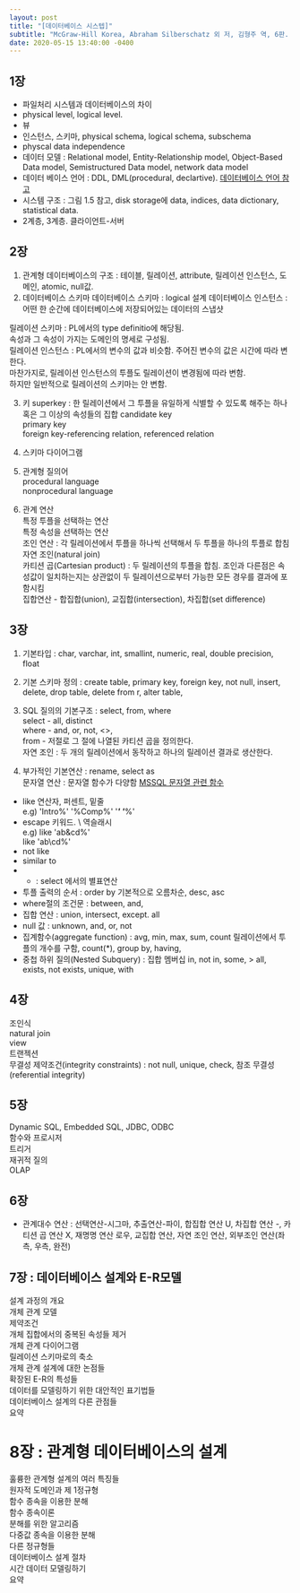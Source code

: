 ```yaml
---
layout: post
title: "[데이터베이스 시스텝]"
subtitle: "McGraw-Hill Korea, Abraham Silberschatz 외 저, 김형주 역, 6판. 전공서적에서 핵심 정리하기"
date: 2020-05-15 13:40:00 -0400
---
```

## 1장

- 파일처리 시스템과 데이터베이스의 차이
- physical level, logical level.
- 뷰
- 인스턴스, 스키마, physical schema, logical schema, subschema
- physcal data independence
- 데이터 모델 : Relational model, Entity-Relationship model, Object-Based Data model, Semistructured Data model, network data model
- 데이터 베이스 언어 : DDL, DML(procedural, declartive). [데이터베이스 언어 참고](https://brownbears.tistory.com/180) 
- 시스템 구조 : 그림 1.5 참고, disk storage에  data, indices, data dictionary, statistical data.
- 2계층, 3계층. 클라이언트-서버

## 2장

1. 관계형 데이터베이스의 구조 :  테이블, 릴레이션, attribute, 릴레이션 인스턴스, 도메인, atomic, null값.
2. 데이터베이스 스키마 
데이터베이스 스키마 : logical 설계
데이터베이스 인스턴스 : 어떤 한 순간에 데이터베이스에 저장되어있는 데이터의 스냅샷

릴레이션 스키마 : PL에서의 type definitio에 해당됨.   
속성과 그 속성이 가지는 도메인의 명세로 구성됨.  
릴레이션 인스턴스 : PL에서의 변수의 값과 비슷함.
주어진 변수의 값은 시간에 따라 변한다.  
마찬가지로, 릴레이션 인스턴스의 투플도 릴레이션이 변경됨에 따라 변함.  
하지만 일반적으로 릴레이션의 스키마는 안 변함. 

3. 키
superkey : 한 릴레이션에서 그 투플을 유일하게 식별할 수 있도록 해주는 하나 혹은 그 이상의 속성들의 집합
candidate key  
primary key  
foreign key-referencing relation, referenced relation  

4. 스키마 다이어그램

5. 관계형 질의어  
procedural language  
nonprocedural language  

6. 관계 연산  
특정 투플을 선택하는 연산  
특정 속성을 선택하는 연산  
조인 연산 : 각 릴레이션에서 투플을 하나씩 선택해서 두 투플을 하나의 투플로 합침  
자연 조인(natural join)  
카티션 곱(Cartesian product) : 두 릴레이션의 투플을 합침. 조인과 다른점은 속성값이 일치하는지는 상관없이 두 릴레이션으로부터 가능한 모든 경우를 결과에 포함시킴  
집합연산 - 합집합(union), 교집합(intersection), 차집합(set difference)  

## 3장

1. 기본타입 : char, varchar, int, smallint, numeric, real, double precision, float  

2. 기본 스키마 정의 : create table, primary key, foreign key, not null, insert, delete, drop table, delete from r, alter table,   
3. SQL 질의의 기본구조 : select, from, where  
select - all, distinct  
where - and, or, not, <>,  
from - 저절로 그 절에 나열된 카티션 곱을 정의한다.   
자연 조인 : 두 개의 릴레이션에서 동작하고 하나의 릴레이션 결과로 생산한다.   
4. 부가적인 기본연산 : rename, select as  
문자열 연산 : 문자열 함수가 다양함 [MSSQL 문자열 관련 함수](https://docs.microsoft.com/ko-kr/sql/t-sql/functions/string-functions-transact-sql?view=sql-server-ver15)  
- like 연산자, 퍼센트, 밑줄  
e.g) 'Intro%' '%Comp%' '___' '___%'  
- escape 키워드. \ 역슬래시  
e.g) like 'ab\&cd%'  
like 'ab\\cd%'  
- not like  
- similar to  
- * : select 에서의 별표연산  
- 투플 출력의 순서 : order by 기본적으로 오름차순, desc, asc  
- where절의 조건문 : between, and,   
- 집합 연산 : union, intersect, except. all  
- null 값 : unknown, and, or, not  
- 집계함수(aggregate function) : avg, min, max, sum, count 릴레이션에서 투플의 개수를 구함, count(*), group by, having,   
- 중첩 하위 질의(Nested Subquery) : 집합 멤버십 in, not in, some, > all, exists, not exists, unique, with


## 4장
조인식  
natural join  
view  
트랜젝션  
무결성 제약조건(integrity constraints) : not null, unique, check, 참조 무결성(referential integrity)   

## 5장  
Dynamic SQL, Embedded SQL, JDBC, ODBC  
함수와 프로시저  
트리거  
재귀적 질의  
OLAP  

## 6장  
- 관계대수 연산 : 선택연산-시그마, 추출연산-파이, 합집합 연산 U, 차집합 연산 -, 카티션 곱 연산 X, 재명명 연산 로우, 교집합 연산, 자연 조인 연산, 외부조인 연산(좌측, 우측, 완전)  

## 7장 : 데이터베이스 설계와 E-R모델    
설계 과정의 개요  
개체 관계 모델  
제약조건  
개체 집합에서의 중복된 속성들 제거  
개체 관계 다이어그램  
릴레이션 스키마로의 축소  
개체 관계 설계에 대한 논점들  
확장된 E-R의 특성들  
데이터를 모델링하기 위한 대안적인 표기법들  
데이터베이스 설계의 다른 관점들  
요약  

# 8장 : 관계형 데이터베이스의 설계
훌륭한 관계형 설계의 여러 특징들  
원자적 도메인과 제 1정규형  
함수 종속을 이용한 분해  
함수 종속이론  
분해를 위한 알고리즘  
다중값 종속을 이용한 분해  
다른 정규형들  
데이터베이스 설계 절차  
시간 데이터 모델링하기  
요약  
